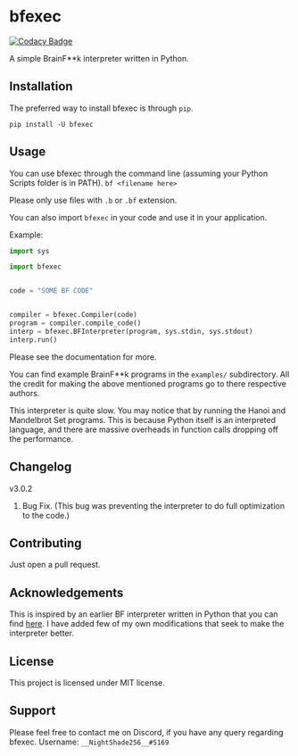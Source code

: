 # bfexec

[![Codacy Badge](https://api.codacy.com/project/badge/Grade/97d726aca2da45709e8ec6c2375ecc44)](https://www.codacy.com/manual/anishjewalikar/bfexec?utm_source=github.com&utm_medium=referral&utm_content=NightShade256/bfexec&utm_campaign=Badge_Grade)

A simple BrainF\*\*k interpreter written in Python.

## Installation

The preferred way to install bfexec is through `pip`.

`pip install -U bfexec`

## Usage

You can use bfexec through the command line (assuming your Python Scripts folder is in PATH).
`bf <filename here>`

Please only use files with `.b` or `.bf` extension.

You can also import `bfexec` in your code and use it in your application.

Example:

```python
import sys

import bfexec


code = "SOME BF CODE"


compiler = bfexec.Compiler(code)
program = compiler.compile_code()
interp = bfexec.BFInterpreter(program, sys.stdin, sys.stdout)
interp.run()
```

Please see the documentation for more.

You can find example BrainF\*\*k programs in the `examples/` subdirectory.
All the credit for making the above mentioned programs go to there respective authors.

This interpreter is quite slow. You may notice that by running the Hanoi and Mandelbrot Set programs.
This is because Python itself is an interpreted language, and there are massive overheads in function calls
dropping off the performance.

## Changelog

v3.0.2

1. Bug Fix. (This bug was preventing the interpreter to do full optimization to the code.)

## Contributing

Just open a pull request.

## Acknowledgements

This is inspired by an earlier BF interpreter written in Python that you can find [here](https://github.com/Shubbler/PyFuck).
I have added few of my own modifications that seek to make the interpreter better.

## License

This project is licensed under MIT license.

## Support

Please feel free to contact me on Discord, if you have any query regarding bfexec.
Username: `__NightShade256__#5169`
